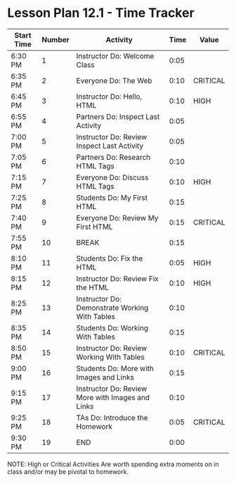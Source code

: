 # Lesson Plan 12.1 - Time Tracker

| Start Time | Number | Activity                                         | Time | Value    |
| ---------- | ------ | ------------------------------------------------ | ---- | -------- |
| 6:30 PM    | 1      | Instructor Do: Welcome Class                     | 0:05 |          |
| 6:35 PM    | 2      | Everyone Do: The Web                             | 0:10 | CRITICAL |
| 6:45 PM    | 3      | Instructor Do: Hello, HTML                       | 0:10 | HIGH     |
| 6:55 PM    | 4      | Partners Do: Inspect Last Activity               | 0:05 |          |
| 7:00 PM    | 5      | Instructor Do: Review Inspect Last Activity      | 0:05 |          |
| 7:05 PM    | 6      | Partners Do: Research HTML Tags                  | 0:10 |          |
| 7:15 PM    | 7      | Everyone Do: Discuss HTML Tags                   | 0:10 | HIGH     |
| 7:25 PM    | 8      | Students Do: My First HTML                       | 0:15 |          |
| 7:40 PM    | 9      | Everyone Do: Review My First HTML                | 0:15 | CRITICAL |
| 7:55 PM    | 10     | BREAK                                            | 0:15 |          |
| 8:10 PM    | 11     | Students Do: Fix the HTML                        | 0:05 | HIGH     |
| 8:15 PM    | 12     | Instructor Do: Review Fix the HTML               | 0:10 | HIGH     |
| 8:25 PM    | 13     | Instructor Do: Demonstrate Working With Tables   | 0:10 |          |
| 8:35 PM    | 14     | Students Do: Working With Tables                 | 0:15 |          |
| 8:50 PM    | 15     | Instructor Do: Review Working With Tables        | 0:10 | CRITICAL |
| 9:00 PM    | 16     | Students Do: More with Images and Links          | 0:15 |          |
| 9:15 PM    | 17     | Instructor Do: Review More with Images and Links | 0:10 |          |
| 9:25 PM    | 18     | TAs Do: Introduce the Homework                   | 0:05 | CRITICAL |
| 9:30 PM    | 19     | END                                              | 0:00 |          |

NOTE: High or Critical Activities Are worth spending extra moments on in class and/or may be pivotal to homework.
